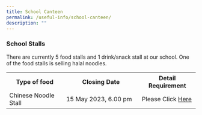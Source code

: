 ```yaml
---
title: School Canteen
permalink: /useful-info/school-canteen/
description: ""
---
```

<h3>School Stalls</h3>

There are currently 5 food stalls and 1 drink/snack stall at our school. One of the food stalls is selling halal noodles.

<table style="width:100%">
<tbody>
<tr>
<th style="width:30%">Type of food</th>
<th style="width:40%">Closing Date</th>
<th style="width:40%">Detail Requirement</th>
</tr>
<tr>
	<td>Chinese Noodle Stall</td>
<td>15 May 2023, 6.00 pm<br></td>
<td>Please Click <a href="https://ahmadibrahimsec.moe.edu.sg/school-canteen-advertisement/">Here</a></td>
</tr></tbody></table>